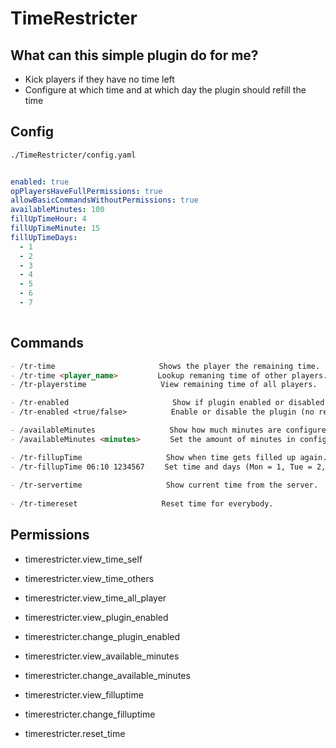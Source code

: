# TimeRestricter

## What can this simple plugin do for me?

- Kick players if they have no time left
- Configure at which time and at which day the plugin should refill the time

## Config

```html
./TimeRestricter/config.yaml
```

```yaml

enabled: true
opPlayersHaveFullPermissions: true
allowBasicCommandsWithoutPermissions: true
availableMinutes: 100
fillUpTimeHour: 4
fillUpTimeMinute: 15
fillUpTimeDays:
  - 1
  - 2
  - 3
  - 4
  - 5
  - 6
  - 7
  
 ```

## Commands

```md
- /tr-time ⠀ ⠀ ⠀ ⠀ ⠀ ⠀ ⠀ ⠀ ⠀ ⠀ Shows the player the remaining time.
- /tr-time <player_name> ⠀ ⠀ ⠀ ⠀Lookup remaning time of other players.
- /tr-playerstime ⠀ ⠀ ⠀ ⠀ ⠀ ⠀ ⠀ View remaining time of all players.

- /tr-enabled ⠀ ⠀ ⠀ ⠀ ⠀ ⠀ ⠀ ⠀ ⠀ ⠀ Show if plugin enabled or disabled.
- /tr-enabled <true/false> ⠀ ⠀ ⠀ ⠀ Enable or disable the plugin (no reload or restart needed).

- /availableMinutes ⠀ ⠀ ⠀ ⠀ ⠀ ⠀ ⠀ Show how much minutes are configured in config.
- /availableMinutes <minutes> ⠀ ⠀ ⠀Set the amount of minutes in config.

- /tr-fillupTime ⠀ ⠀ ⠀ ⠀ ⠀ ⠀ ⠀ ⠀ Show when time gets filled up again.
- /tr-fillupTime 06:10 1234567 ⠀ ⠀Set time and days (Mon = 1, Tue = 2, etc) when the time fillup should occour.
  
- /tr-servertime  ⠀ ⠀ ⠀ ⠀ ⠀ ⠀ ⠀ ⠀Show current time from the server.
  
- /tr-timereset  ⠀ ⠀ ⠀ ⠀ ⠀ ⠀ ⠀ ⠀Reset time for everybody.
```

## Permissions
  
- timerestricter.view_time_self
- timerestricter.view_time_others
- timerestricter.view_time_all_player

- timerestricter.view_plugin_enabled
- timerestricter.change_plugin_enabled
  
- timerestricter.view_available_minutes
- timerestricter.change_available_minutes

- timerestricter.view_filluptime
- timerestricter.change_filluptime
  
- timerestricter.reset_time
